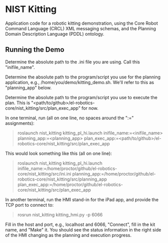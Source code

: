 # NIST Kitting

Application code for a robotic kitting demonstration, using the Core Robot Command Language (CRCL) XML messaging schemas, and the Planning Domain Description Language (PDDL) ontology.

## Running the Demo

Determine the absolute path to the .ini file you are using. Call this "inifile_name".

Determine the absolute path to the program/script you use for the planning application, e.g., /home/you/demo/kitting_demo.sh. We'll refer to this as "planning_app" below.

Determine the absolute path to the program/script you use to execute the plan. This is "\<path/to/github\>/el-robotics-core/nist_kitting/src/plan_exec_app" for now.

In one terminal, run (all on one line, no spaces around the ":=" assignments):

> roslaunch nist_kitting kitting_pl_hi.launch inifile_name:=\<inifile_name\> planning_app:=\<planning_app\> plan_exec_app:=\<path/to/github\>/el-robotics-core/nist_kitting/src/plan_exec_app

This would look something like this (all on one line):

> roslaunch nist_kitting kitting_pl_hi.launch inifile_name:=/home/proctor/github/el-robotics-core/nist_kitting/src/ini.ini planning_app:=/home/proctor/github/el-robotics-core/nist_kitting/src/planning_app plan_exec_app:=/home/proctor/github/el-robotics-core/nist_kitting/src/plan_exec_app 

In another terminal, run the HMI stand-in for the iPad app, and provide the TCP port to connect to:

> rosrun nist_kitting kitting_hmi.py -p 6066

Fill in the host and port, e.g., localhost and 6066, "Connect", fill in the kit name, and "Make" it. You should see the status information in the right side of the HMI changing as the planning and execution progress.

